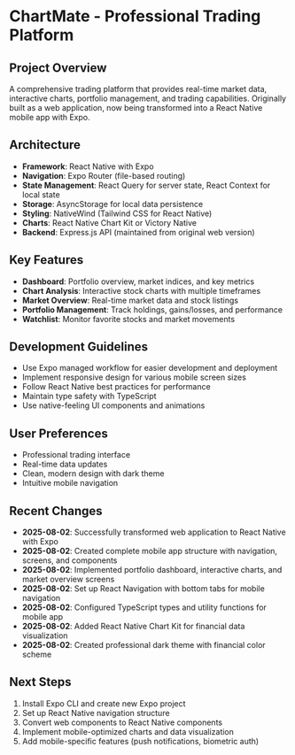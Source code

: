 # ChartMate - Professional Trading Platform

## Project Overview
A comprehensive trading platform that provides real-time market data, interactive charts, portfolio management, and trading capabilities. Originally built as a web application, now being transformed into a React Native mobile app with Expo.

## Architecture
- **Framework**: React Native with Expo
- **Navigation**: Expo Router (file-based routing)
- **State Management**: React Query for server state, React Context for local state
- **Storage**: AsyncStorage for local data persistence
- **Styling**: NativeWind (Tailwind CSS for React Native)
- **Charts**: React Native Chart Kit or Victory Native
- **Backend**: Express.js API (maintained from original web version)

## Key Features
- **Dashboard**: Portfolio overview, market indices, and key metrics
- **Chart Analysis**: Interactive stock charts with multiple timeframes
- **Market Overview**: Real-time market data and stock listings
- **Portfolio Management**: Track holdings, gains/losses, and performance
- **Watchlist**: Monitor favorite stocks and market movements

## Development Guidelines
- Use Expo managed workflow for easier development and deployment
- Implement responsive design for various mobile screen sizes
- Follow React Native best practices for performance
- Maintain type safety with TypeScript
- Use native-feeling UI components and animations

## User Preferences
- Professional trading interface
- Real-time data updates
- Clean, modern design with dark theme
- Intuitive mobile navigation

## Recent Changes
- **2025-08-02**: Successfully transformed web application to React Native with Expo
- **2025-08-02**: Created complete mobile app structure with navigation, screens, and components
- **2025-08-02**: Implemented portfolio dashboard, interactive charts, and market overview screens
- **2025-08-02**: Set up React Navigation with bottom tabs for mobile navigation
- **2025-08-02**: Configured TypeScript types and utility functions for mobile app
- **2025-08-02**: Added React Native Chart Kit for financial data visualization
- **2025-08-02**: Created professional dark theme with financial color scheme

## Next Steps
1. Install Expo CLI and create new Expo project
2. Set up React Native navigation structure
3. Convert web components to React Native components
4. Implement mobile-optimized charts and data visualization
5. Add mobile-specific features (push notifications, biometric auth)